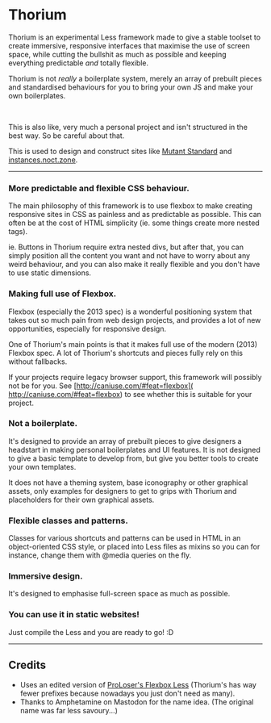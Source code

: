 # Thorium

Thorium is an experimental Less framework made to give a stable toolset to create immersive, responsive interfaces that maximise the use of screen space, while cutting the bullshit as much as possible and keeping everything predictable *and* totally flexible.

Thorium is not *really* a boilerplate system, merely an array of prebuilt pieces and standardised behaviours for you to bring your own JS and make your own boilerplates.

<br/>

This is also like, very much a personal project and isn't structured in the best way. So be careful about that.

This is used to design and construct sites like [Mutant Standard](https://mutant.tech) and [instances.noct.zone](http://instances.noct.zone).

---


### More predictable and flexible CSS behaviour.

The main philosophy of this framework is to use flexbox to make creating responsive sites in CSS as painless and as predictable as possible. This can often be at the cost of HTML simplicity (ie. some things create more nested tags).

ie. Buttons in Thorium require extra nested divs, but after that, you can simply position all the content you want and not have to worry about any weird behaviour, and you can also make it really flexible and you don't have to use static dimensions.



### Making full use of Flexbox.
Flexbox (especially the 2013 spec) is a wonderful positioning system that takes out so much pain from web design projects, and provides a lot of new opportunities, especially for responsive design.

One of Thorium's main points is that it makes full use of the modern (2013) Flexbox spec. A lot of Thorium's shortcuts and pieces fully rely on this without fallbacks.

If your projects require legacy browser support, this framework will possibly not be for you. See [http://caniuse.com/#feat=flexbox]( http://caniuse.com/#feat=flexbox) to see whether this is suitable for your project. 


### Not a boilerplate.

It's designed to provide an array of prebuilt pieces to give designers a headstart in making personal boilerplates and UI features. It is not designed to give a basic template to develop from, but give you better tools to create your own templates. 

It does not have a theming system, base iconography or other graphical assets, only examples for designers to get to grips with Thorium and placeholders for their own graphical assets.


### Flexible classes and patterns.

Classes for various shortcuts and patterns can be used in HTML in an object-oriented CSS style, or placed into Less files as mixins so you can for instance, change them with @media queries on the fly.

### Immersive design.

It's designed to emphasise full-screen space as much as possible.

### You can use it in static websites!

Just compile the Less and you are ready to go! :D

----

## Credits

- Uses an edited version of [ProLoser's Flexbox Less](https://github.com/ProLoser/Flexbox.less) (Thorium's has way fewer prefixes because nowadays you just don't need as many).
- Thanks to Amphetamine on Mastodon for the name idea. (The original name was far less savoury...)
